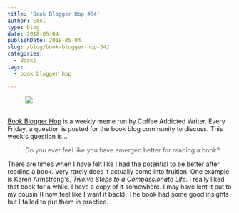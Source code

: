 ```yaml
---
title: 'Book Blogger Hop #34'
author: Edel
type: blog
date: 2018-05-04
publishDate: 2018-05-04
slug: /blog/book-blogger-hop-34/
categories:
  - Books
tags:
  - book blogger hop

---
```

<figure><a rel="_nofollow" href="http://www.coffeeaddictedwriter.com/p/blog-page.html"><img src="https://i1.wp.com/3.bp.blogspot.com/-2bKizvp-A9w/WEjGAM4OjJI/AAAAAAAAV50/nU3xHQNtvSQQ8dRsB8OueG061E99KPrYACLcB/s1600/Book%2BBlogger%2BHop%2B%2528Final%2529.png?w=663&#038;ssl=1" data-recalc-dims="1" /></a></figure> 

<a rel="_nofollow" href="http://www.coffeeaddictedwriter.com/p/blog-page.html"></a>

<a rel="_nofollow" href="http://www.coffeeaddictedwriter.com/p/blog-page.html"><br /> </a><a rel="_nofollow" href="http://www.coffeeaddictedwriter.com/p/blog-page.html">Book Blogger Hop</a> is a weekly meme run by Coffee Addicted Writer. Every Friday, a question is posted for the book blog community to discuss. This week's question is&#8230;

> Do you ever feel like you have emerged better for reading a book?

There are times when I have felt like I had the potential to be better after reading a book. Very rarely does it actually come into fruition. One example is Karen Armstrong's, *Twelve Steps to a Compassionate Life*. I really liked that book for a while. I have a copy of it somewhere. I may have lent it out to my cousin (I now feel like I want it back). The book had some good insights but I failed to put them in practice.